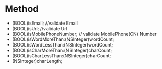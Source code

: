 # Method
- (BOOL)isEmail; //validate Email
- (BOOL)isUrl;   //validate Url
- (BOOL)isMobilePhoneNumber; // validate MobilePhone(CN) Number
- (BOOL)isWordMoreThan:(NSInteger)wordCount; 
- (BOOL)isWordLessThan:(NSInteger)wordCount;
- (BOOL)isCharMoreThan:(NSInteger)charCount;
- (BOOL)isCharLessThan:(NSInteger)charCount;
- (NSInteger)charLength;

